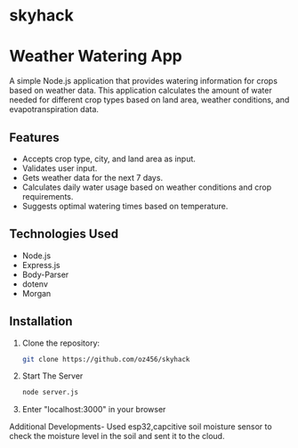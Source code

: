 # skyhack
# Weather Watering App

A simple Node.js application that provides watering information for crops based on weather data. This application calculates the amount of water needed for different crop types based on land area, weather conditions, and evapotranspiration data.

## Features

- Accepts crop type, city, and land area as input.
- Validates user input.
- Gets weather data for the next 7 days.
- Calculates daily water usage based on weather conditions and crop requirements.
- Suggests optimal watering times based on temperature.

## Technologies Used

- Node.js
- Express.js
- Body-Parser
- dotenv
- Morgan

## Installation

1. Clone the repository:
   ```bash
   git clone https://github.com/oz456/skyhack

2. Start The Server
   ```bash
   node server.js
   
3. Enter "localhost:3000" in your browser


Additional Developments- 
Used esp32,capcitive soil moisture sensor to check the moisture level in the soil and sent it to the cloud.

